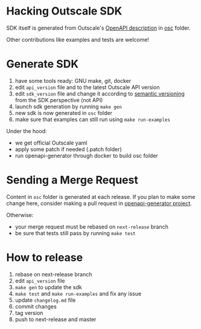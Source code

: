 # Hacking Outscale SDK

SDK itself is generated from Outscale's [OpenAPI description](https://github.com/outscale/osc-api) in [osc](osc/) folder.

Other contributions like examples and tests are welcome!

# Generate SDK

1. have some tools ready: GNU make, git, docker
2. edit `api_version` file and to the latest Outscale API version
3. edit `sdk_version` file and change it according to [semantic versioning](https://semver.org/) from the SDK perspective (not API)
4. launch sdk generation by running `make gen`
5. new sdk is now generated in `osc` folder
6. make sure that examples can still run using `make run-examples`

Under the hood:
- we get official Outscale yaml
- apply some patch if needed (.patch folder)
- run openapi-generator through docker to build osc folder

# Sending a Merge Request

Content in `osc` folder is generated at each release.
If you plan to make some change here, consider making a pull request in [openapi-generator project](https://github.com/OpenAPITools/openapi-generator/).

Otherwise:
- your merge request must be rebased on `next-release` branch
- be sure that tests still pass by running `make test`

# How to release

1. rebase on next-release branch
2. edit `api_version` file
3. `make gen` to update the sdk
4. `make test` and `make run-examples` and fix any issue
5. update `changelog.md` file
6. commit changes
7. tag version
8. push to next-release and master
